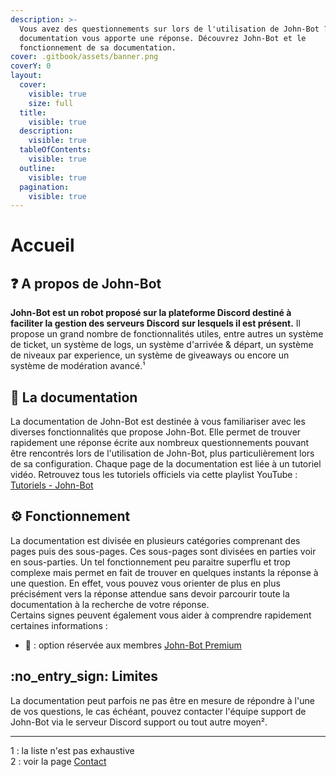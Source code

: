 ```yaml
---
description: >-
  Vous avez des questionnements sur lors de l'utilisation de John-Bot ? La
  documentation vous apporte une réponse. Découvrez John-Bot et le
  fonctionnement de sa documentation.
cover: .gitbook/assets/banner.png
coverY: 0
layout:
  cover:
    visible: true
    size: full
  title:
    visible: true
  description:
    visible: true
  tableOfContents:
    visible: true
  outline:
    visible: true
  pagination:
    visible: true
---
```


# Accueil

## :question: A propos de John-Bot

**John-Bot est un robot proposé sur la plateforme Discord destiné à faciliter la gestion des serveurs Discord sur lesquels il est présent.** Il propose un grand nombre de fonctionnalités utiles, entre autres un système de ticket, un système de logs, un système d'arrivée & départ, un système de niveaux par experience, un système de giveaways ou encore un système de modération avancé.¹

## :book: La documentation

La documentation de John-Bot est destinée à vous familiariser avec les diverses fonctionnalités que propose John-Bot. Elle permet de trouver rapidement une réponse écrite aux nombreux questionnements pouvant être rencontrés lors de l'utilisation de John-Bot, plus particulièrement lors de sa configuration. Chaque page de la documentation est liée à un tutoriel vidéo. Retrouvez tous les tutoriels officiels via cette playlist YouTube : [Tutoriels - John-Bot](https://jnbt.xyz/fr/tutorials)

## :gear: Fonctionnement

La documentation est divisée en plusieurs catégories comprenant des pages puis des sous-pages. Ces sous-pages sont divisées en parties voir en sous-parties. Un tel fonctionnement peu paraitre superflu et trop complexe mais permet en fait de trouver en quelques instants la réponse à une question. En effet, vous pouvez vous orienter de plus en plus précisément vers la réponse attendue sans devoir parcourir toute la documentation à la recherche de votre réponse.\
Certains signes peuvent également vous aider à comprendre rapidement certaines informations :

* :gem: : option réservée aux membres [John-Bot Premium](https://johnbot.app/premium)

## :no\_entry\_sign: Limites

La documentation peut parfois ne pas être en mesure de répondre à l'une de vos questions, le cas échéant, pouvez contacter l'équipe support de John-Bot via le serveur Discord support ou tout autre moyen².

***

1 : la liste n'est pas exhaustive\
2 : voir la page [Contact](contact.md)
